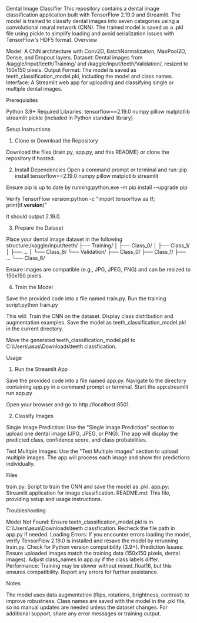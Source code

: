 Dental Image Classifier
This repository contains a dental image classification application built with TensorFlow 2.19.0 and Streamlit. The model is trained to classify dental images into seven categories using a convolutional neural network (CNN). The trained model is saved as a .pkl file using pickle to simplify loading and avoid serialization issues with TensorFlow's HDF5 format.
Overview

Model: A CNN architecture with Conv2D, BatchNormalization, MaxPool2D, Dense, and Dropout layers.
Dataset: Dental images from /kaggle/input/teeth/Training/ and /kaggle/input/teeth/Validation/, resized to 150x150 pixels.
Output Format: The model is saved as teeth_classification_model.pkl, including the model and class names.
Interface: A Streamlit web app for uploading and classifying single or multiple dental images.

Prerequisites

Python 3.9+
Required Libraries:
tensorflow==2.19.0
numpy
pillow
matplotlib
streamlit
pickle (included in Python standard library)



Setup Instructions
1. Clone or Download the Repository

Download the files (train.py, app.py, and this README) or clone the repository if hosted.

2. Install Dependencies
Open a command prompt or terminal and run:
pip install tensorflow==2.19.0 numpy pillow matplotlib streamlit


Ensure pip is up to date by running:python.exe -m pip install --upgrade pip


Verify TensorFlow version:python -c "import tensorflow as tf; print(tf.__version__)"

It should output 2.19.0.

3. Prepare the Dataset

Place your dental image dataset in the following structure:/kaggle/input/teeth/
├── Training/
│   ├── Class_0/
│   ├── Class_1/
│   ├── ...
│   └── Class_6/
└── Validation/
    ├── Class_0/
    ├── Class_1/
    ├── ...
    └── Class_6/


Ensure images are compatible (e.g., JPG, JPEG, PNG) and can be resized to 150x150 pixels.

4. Train the Model

Save the provided code into a file named train.py.
Run the training script:python train.py


This will:
Train the CNN on the dataset.
Display class distribution and augmentation examples.
Save the model as teeth_classification_model.pkl in the current directory.


Move the generated teeth_classification_model.pkl to C:\Users\asus\Downloads\teeth classfication\.

Usage
1. Run the Streamlit App

Save the provided code into a file named app.py.
Navigate to the directory containing app.py in a command prompt or terminal.
Start the app:streamlit run app.py


Open your browser and go to http://localhost:8501.

2. Classify Images

Single Image Prediction:
Use the "Single Image Prediction" section to upload one dental image (JPG, JPEG, or PNG).
The app will display the predicted class, confidence score, and class probabilities.


Test Multiple Images:
Use the "Test Multiple Images" section to upload multiple images.
The app will process each image and show the predictions individually.



Files

train.py: Script to train the CNN and save the model as .pkl.
app.py: Streamlit application for image classification.
README.md: This file, providing setup and usage instructions.

Troubleshooting

Model Not Found: Ensure teeth_classification_model.pkl is in C:\Users\asus\Downloads\teeth classfication\. Recheck the file path in app.py if needed.
Loading Errors: If you encounter errors loading the model, verify TensorFlow 2.19.0 is installed and resave the model by rerunning train.py. Check for Python version compatibility (3.9+).
Prediction Issues: Ensure uploaded images match the training data (150x150 pixels, dental images). Adjust class_names in app.py if the class labels differ.
Performance: Training may be slower without mixed_float16, but this ensures compatibility. Report any errors for further assistance.

Notes

The model uses data augmentation (flips, rotations, brightness, contrast) to improve robustness.
Class names are saved with the model in the .pkl file, so no manual updates are needed unless the dataset changes.
For additional support, share any error messages or training output.
